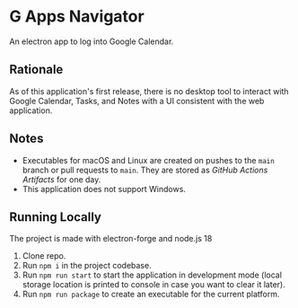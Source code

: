 # G Apps Navigator
An electron app to log into Google Calendar.

## Rationale
As of this application's first release, there is no desktop tool to interact with Google Calendar, Tasks, and Notes with a UI consistent with the web application.

## Notes
* Executables for macOS and Linux are created on pushes to the `main` branch or pull requests to `main`. They are stored as _GitHub Actions Artifacts_ for one day.
* This application does not support Windows.

## Running Locally
The project is made with electron-forge and node.js 18
1. Clone repo.
2. Run `npm i` in the project codebase.
3. Run `npm run start` to start the application in development mode (local storage location is printed to console in case you want to clear it later).
4. Run `npm run package` to create an executable for the current platform.